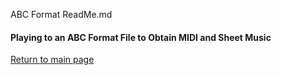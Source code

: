 ABC Format ReadMe.md
#### Playing to an ABC Format File to Obtain MIDI and Sheet Music

[Return to main page]( https://github.com/ClearMemory041063/SonicPiNoteArrays)

